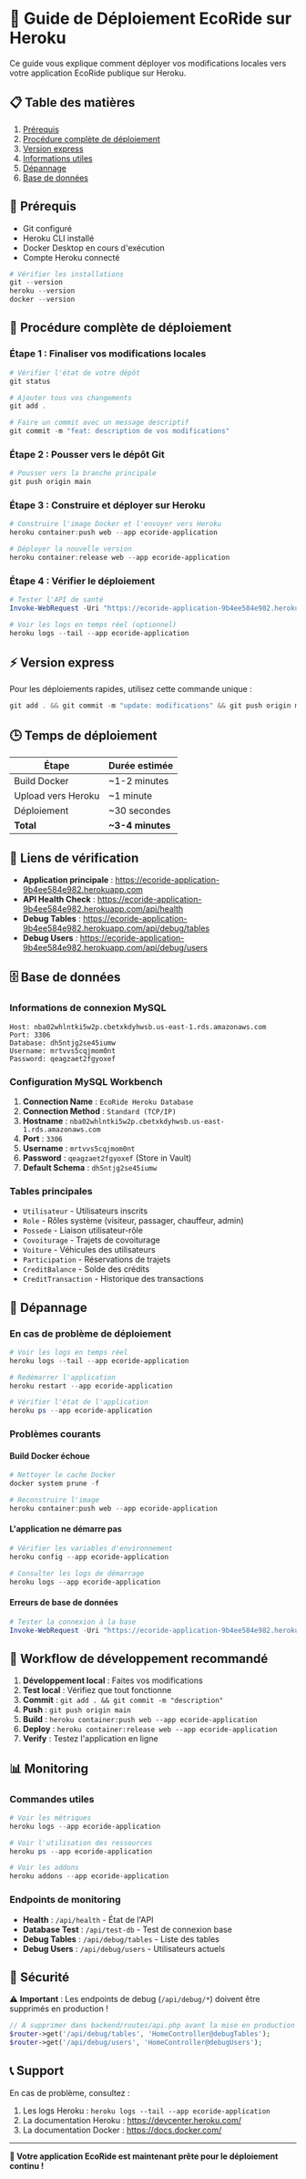# 🚀 Guide de Déploiement EcoRide sur Heroku

Ce guide vous explique comment déployer vos modifications locales vers votre application EcoRide publique sur Heroku.

## 📋 Table des matières

1. [Prérequis](#prérequis)
2. [Procédure complète de déploiement](#procédure-complète-de-déploiement)
3. [Version express](#version-express)
4. [Informations utiles](#informations-utiles)
5. [Dépannage](#dépannage)
6. [Base de données](#base-de-données)

## 🔧 Prérequis

- Git configuré
- Heroku CLI installé
- Docker Desktop en cours d'exécution
- Compte Heroku connecté

```powershell
# Vérifier les installations
git --version
heroku --version
docker --version
```

## 🎯 Procédure complète de déploiement

### **Étape 1 : Finaliser vos modifications locales**

```powershell
# Vérifier l'état de votre dépôt
git status

# Ajouter tous vos changements
git add .

# Faire un commit avec un message descriptif
git commit -m "feat: description de vos modifications"
```

### **Étape 2 : Pousser vers le dépôt Git**

```powershell
# Pousser vers la branche principale
git push origin main
```

### **Étape 3 : Construire et déployer sur Heroku**

```powershell
# Construire l'image Docker et l'envoyer vers Heroku
heroku container:push web --app ecoride-application

# Déployer la nouvelle version
heroku container:release web --app ecoride-application
```

### **Étape 4 : Vérifier le déploiement**

```powershell
# Tester l'API de santé
Invoke-WebRequest -Uri "https://ecoride-application-9b4ee584e982.herokuapp.com/api/health" -UseBasicParsing

# Voir les logs en temps réel (optionnel)
heroku logs --tail --app ecoride-application
```

## ⚡ Version express

Pour les déploiements rapides, utilisez cette commande unique :

```powershell
git add . && git commit -m "update: modifications" && git push origin main && heroku container:push web --app ecoride-application && heroku container:release web --app ecoride-application
```

## 🕒 Temps de déploiement

| Étape | Durée estimée |
|-------|---------------|
| Build Docker | ~1-2 minutes |
| Upload vers Heroku | ~1 minute |
| Déploiement | ~30 secondes |
| **Total** | **~3-4 minutes** |

## 📱 Liens de vérification

- **Application principale** : https://ecoride-application-9b4ee584e982.herokuapp.com
- **API Health Check** : https://ecoride-application-9b4ee584e982.herokuapp.com/api/health
- **Debug Tables** : https://ecoride-application-9b4ee584e982.herokuapp.com/api/debug/tables
- **Debug Users** : https://ecoride-application-9b4ee584e982.herokuapp.com/api/debug/users

## 🗄️ Base de données

### **Informations de connexion MySQL**

```
Host: nba02whlntki5w2p.cbetxkdyhwsb.us-east-1.rds.amazonaws.com
Port: 3306
Database: dh5ntjg2se45iumw
Username: mrtvvs5cqjmom0nt
Password: qeagzaet2fgyoxef
```

### **Configuration MySQL Workbench**

1. **Connection Name** : `EcoRide Heroku Database`
2. **Connection Method** : `Standard (TCP/IP)`
3. **Hostname** : `nba02whlntki5w2p.cbetxkdyhwsb.us-east-1.rds.amazonaws.com`
4. **Port** : `3306`
5. **Username** : `mrtvvs5cqjmom0nt`
6. **Password** : `qeagzaet2fgyoxef` (Store in Vault)
7. **Default Schema** : `dh5ntjg2se45iumw`

### **Tables principales**

- `Utilisateur` - Utilisateurs inscrits
- `Role` - Rôles système (visiteur, passager, chauffeur, admin)
- `Possede` - Liaison utilisateur-rôle
- `Covoiturage` - Trajets de covoiturage
- `Voiture` - Véhicules des utilisateurs
- `Participation` - Réservations de trajets
- `CreditBalance` - Solde des crédits
- `CreditTransaction` - Historique des transactions

## 🚨 Dépannage

### **En cas de problème de déploiement**

```powershell
# Voir les logs en temps réel
heroku logs --tail --app ecoride-application

# Redémarrer l'application
heroku restart --app ecoride-application

# Vérifier l'état de l'application
heroku ps --app ecoride-application
```

### **Problèmes courants**

#### **Build Docker échoue**
```powershell
# Nettoyer le cache Docker
docker system prune -f

# Reconstruire l'image
heroku container:push web --app ecoride-application
```

#### **L'application ne démarre pas**
```powershell
# Vérifier les variables d'environnement
heroku config --app ecoride-application

# Consulter les logs de démarrage
heroku logs --app ecoride-application
```

#### **Erreurs de base de données**
```powershell
# Tester la connexion à la base
Invoke-WebRequest -Uri "https://ecoride-application-9b4ee584e982.herokuapp.com/api/test-db" -UseBasicParsing
```

## 🔄 Workflow de développement recommandé

1. **Développement local** : Faites vos modifications
2. **Test local** : Vérifiez que tout fonctionne
3. **Commit** : `git add . && git commit -m "description"`
4. **Push** : `git push origin main`
5. **Build** : `heroku container:push web --app ecoride-application`
6. **Deploy** : `heroku container:release web --app ecoride-application`
7. **Verify** : Testez l'application en ligne

## 📊 Monitoring

### **Commandes utiles**

```powershell
# Voir les métriques
heroku logs --app ecoride-application

# Voir l'utilisation des ressources
heroku ps --app ecoride-application

# Voir les addons
heroku addons --app ecoride-application
```

### **Endpoints de monitoring**

- **Health** : `/api/health` - État de l'API
- **Database Test** : `/api/test-db` - Test de connexion base
- **Debug Tables** : `/api/debug/tables` - Liste des tables
- **Debug Users** : `/api/debug/users` - Utilisateurs actuels

## 🔐 Sécurité

⚠️ **Important** : Les endpoints de debug (`/api/debug/*`) doivent être supprimés en production !

```php
// À supprimer dans backend/routes/api.php avant la mise en production
$router->get('/api/debug/tables', 'HomeController@debugTables');
$router->get('/api/debug/users', 'HomeController@debugUsers');
```

## 📞 Support

En cas de problème, consultez :

1. Les logs Heroku : `heroku logs --tail --app ecoride-application`
2. La documentation Heroku : https://devcenter.heroku.com/
3. La documentation Docker : https://docs.docker.com/

---

**🎉 Votre application EcoRide est maintenant prête pour le déploiement continu !** 